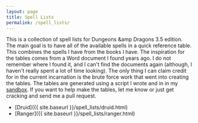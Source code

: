 ```yaml
---
layout: page
title: Spell Lists
permalink: /spell_lists/
---
```



This is a collection of spell lists for Dungeons &amp Dragons 3.5
edition.  The main goal is to have all of the available spells in a
quick reference table.  This combines the spells I have from the books I
have.  The inspiration for the tables comes from a Word document I found
years ago.  I do not remember where I found it, and I can't find the
documents again (although, I haven't really spent a lot of time
looking).  The only thing I can claim credit for in the current
incarnation is the brute force work that went into creating the tables.
The tables are generated using a script I wrote and in in my [sandbox].
If you want to help make the tables, let me know or just get cracking
and send me a pull request.

[sandbox]: http://github.com/kprussing/mysandbox

*   [Druid]({{ site.baseurl }}/spell_lists/druid.html)
*   [Ranger]({{ site.baseurl }}/spell_lists/ranger.html)

